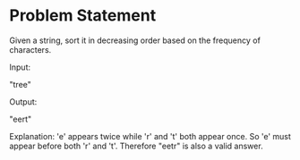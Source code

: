 # Problem Statement

Given a string, sort it in decreasing order based on the frequency of characters.

Input:

"tree"


Output:

"eert"


Explanation:
'e' appears twice while 'r' and 't' both appear once.
So 'e' must appear before both 'r' and 't'. Therefore "eetr" is also a valid answer.
